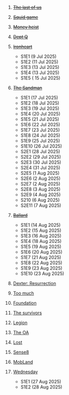 1. ~~[The last of us](https://www.youtube.com/watch?v=uLtkt8BonwM)~~
2. ~~[Squid game](https://www.youtube.com/watch?v=oqxAJKy0ii4)~~
3. ~~[Money heist](https://www.youtube.com/watch?v=_InqQJRqGW4)~~
4. ~~[Dept Q](https://www.youtube.com/watch?v=72hK6FUmm8o)~~
5. ~~[Ironheart](https://www.youtube.com/watch?v=WpW36ldAqnM)~~
   - S1E1 (9 Jul 2025)
   - S1E2 (11 Jul 2025)
   - S1E3 (13 Jul 2025)
   - S1E4 (13 Jul 2025)
   - S1E5 ( 15 Jul 2025)
  
6. ~~[The Sandman](https://www.youtube.com/watch?v=Z6pdYkqeT7A&t=46)~~
    - S1E1 (17 Jul 2025)
    - S1E2 (18 Jul 2025)
    - S1E3 (19 Jul 2025)
    - S1E4 (20 Jul 2025)
    - S1E5 (21 Jul 2025)
    - S1E6 (22 Jul 2025)
    - S1E7 (23 Jul 2025)
    - S1E8 (24 Jul 2025)
    - S1E9 (25 Jul 2025)
    - S1E10 (26 Jul 2025)
    - S2E1 (28 Jul 2025)
    - S2E2 (29 Jul 2025)
    - S2E3 (30 Jul 2025)
    - S2E4 (31 Jul 2025)
    - S2E5 (1 Aug 2025)
    - S2E6 (2 Aug 2025)
    - S2E7 (2 Aug 2025)
    - S2E8 (3 Aug 2025)
    - S2E9 (4 Aug 2025)
    - S210 (6 Aug 2025)
    - S2E11 (7 Aug 2025)
7. ~~[Ballard](https://www.youtube.com/watch?v=9nKRJGXgK0Q&t=48)~~

    - S1E1 (14 Aug 2025)
    - S1E2 (15 Aug 2025)
    - S1E3 (16 Aug 2025)
    - S1E4 (18 Aug 2025)
    - S1E5 (19 Aug 2025)
    - S1E6 (20 Aug 2025)
    - S1E7 (21 Aug 2025)
    - S1E8 (22 Aug 2025)
    - S1E9 (23 Aug 2025)
    - S1E10 (23 Aug 2025)
8. [Dexter: Resurrection](https://www.youtube.com/watch?v=84o1Q6fB20k&t=60)
9. [Too much](https://www.youtube.com/watch?v=HcrbR6EXynM&t=87)
10. [Foundation](https://www.youtube.com/watch?v=X4QYV5GTz7c&t=39)
11. [The survivors](https://www.youtube.com/watch?v=c69c1P-EURg&t=11)
12. [Legion](https://www.youtube.com/watch?v=4SZ3rMMYBLY&t=36)
13. [The OA](https://www.youtube.com/watch?v=DvHJtez2IlY&t=16)
14. [Lost](https://www.youtube.com/watch?v=KTu8iDynwNc&t=14)
15. [Sense8](https://www.youtube.com/watch?v=iKpKAlbJ7BQ&t=35)
16. [MobLand](https://www.youtube.com/watch?v=qKGgw7Ob5f4&t=16)
17. [Wednesday](https://www.youtube.com/watch?v=Di310WS8zLk)

    - S1E1 (27 Aug 2025)
    - S1E2 (28 Aug 2025)
